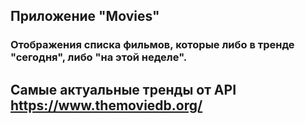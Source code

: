 ## Приложение "Movies"
### Отображения списка фильмов, которые либо в тренде "сегодня", либо "на этой неделе".
## Самые актуальные тренды от API https://www.themoviedb.org/
